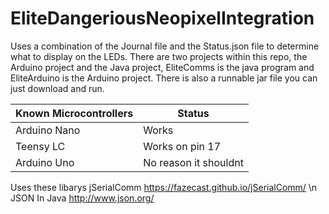 # EliteDangeriousNeopixelIntegration
Uses a combination of the Journal file and the Status.json file to determine what to display on the LEDs.
There are two projects within this repo, the Arduino project and the Java project, EliteComms is the java program and EliteArduino is the Arduino project. There is also a runnable jar file you can just download and run.

| Known Microcontrollers | Status |
| ------ | ------ |
| Arduino Nano | Works |
| Teensy LC | Works on pin 17 |
| Arduino Uno | No reason it shouldnt |

Uses these libarys
jSerialComm https://fazecast.github.io/jSerialComm/ \n
JSON In Java http://www.json.org/
